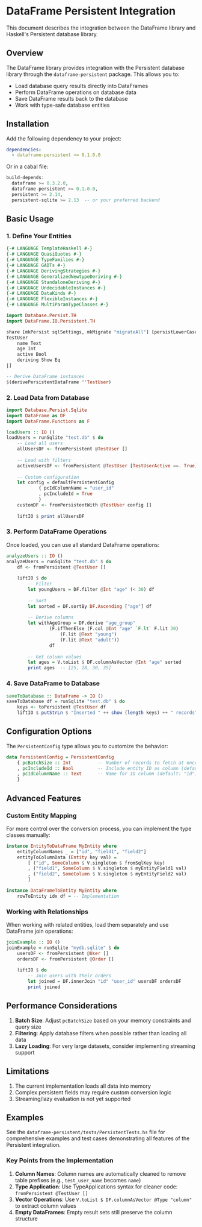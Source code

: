 # DataFrame Persistent Integration

This document describes the integration between the DataFrame library and Haskell's Persistent database library.

## Overview

The DataFrame library provides integration with the Persistent database library through the `dataframe-persistent` package. This allows you to:

- Load database query results directly into DataFrames
- Perform DataFrame operations on database data
- Save DataFrame results back to the database
- Work with type-safe database entities

## Installation

Add the following dependency to your project:

```yaml
dependencies:
  - dataframe-persistent >= 0.1.0.0
```

Or in a cabal file:

```haskell
build-depends:
  dataframe >= 0.3.2.0,
  dataframe-persistent >= 0.1.0.0,
  persistent >= 2.14,
  persistent-sqlite >= 2.13  -- or your preferred backend
```

## Basic Usage

### 1. Define Your Entities

```haskell
{-# LANGUAGE TemplateHaskell #-}
{-# LANGUAGE QuasiQuotes #-}
{-# LANGUAGE TypeFamilies #-}
{-# LANGUAGE GADTs #-}
{-# LANGUAGE DerivingStrategies #-}
{-# LANGUAGE GeneralizedNewtypeDeriving #-}
{-# LANGUAGE StandaloneDeriving #-}
{-# LANGUAGE UndecidableInstances #-}
{-# LANGUAGE DataKinds #-}
{-# LANGUAGE FlexibleInstances #-}
{-# LANGUAGE MultiParamTypeClasses #-}

import Database.Persist.TH
import DataFrame.IO.Persistent.TH

share [mkPersist sqlSettings, mkMigrate "migrateAll"] [persistLowerCase|
TestUser
    name Text
    age Int
    active Bool
    deriving Show Eq
|]

-- Derive DataFrame instances
$(derivePersistentDataFrame ''TestUser)
```

### 2. Load Data from Database

```haskell
import Database.Persist.Sqlite
import DataFrame as DF
import DataFrame.Functions as F

loadUsers :: IO ()
loadUsers = runSqlite "test.db" $ do
    -- Load all users
    allUsersDF <- fromPersistent @TestUser []
    
    -- Load with filters
    activeUsersDF <- fromPersistent @TestUser [TestUserActive ==. True]
    
    -- Custom configuration
    let config = defaultPersistentConfig 
            { pcIdColumnName = "user_id"
            , pcIncludeId = True
            }
    customDF <- fromPersistentWith @TestUser config []
    
    liftIO $ print allUsersDF
```

### 3. Perform DataFrame Operations

Once loaded, you can use all standard DataFrame operations:

```haskell
analyzeUsers :: IO ()
analyzeUsers = runSqlite "test.db" $ do
    df <- fromPersistent @TestUser []
    
    liftIO $ do
        -- Filter
        let youngUsers = DF.filter @Int "age" (< 30) df
        
        -- Sort
        let sorted = DF.sortBy DF.Ascending ["age"] df
        
        -- Derive columns
        let withAgeGroup = DF.derive "age_group"
                (F.ifThenElse (F.col @Int "age" `F.lt` F.lit 30)
                    (F.lit @Text "young")
                    (F.lit @Text "adult"))
                df
        
        -- Get column values
        let ages = V.toList $ DF.columnAsVector @Int "age" sorted
        print ages  -- [25, 28, 30, 35]
```

### 4. Save DataFrame to Database

```haskell
saveToDatabase :: DataFrame -> IO ()
saveToDatabase df = runSqlite "test.db" $ do
    keys <- toPersistent @TestUser df
    liftIO $ putStrLn $ "Inserted " ++ show (length keys) ++ " records"
```

## Configuration Options

The `PersistentConfig` type allows you to customize the behavior:

```haskell
data PersistentConfig = PersistentConfig
    { pcBatchSize :: Int          -- Number of records to fetch at once (default: 10000)
    , pcIncludeId :: Bool         -- Include entity ID as column (default: True)
    , pcIdColumnName :: Text      -- Name for ID column (default: "id")
    }
```

## Advanced Features

### Custom Entity Mapping

For more control over the conversion process, you can implement the type classes manually:

```haskell
instance EntityToDataFrame MyEntity where
    entityColumnNames _ = ["id", "field1", "field2"]
    entityToColumnData (Entity key val) = 
        [ ("id", SomeColumn $ V.singleton $ fromSqlKey key)
        , ("field1", SomeColumn $ V.singleton $ myEntityField1 val)
        , ("field2", SomeColumn $ V.singleton $ myEntityField2 val)
        ]

instance DataFrameToEntity MyEntity where
    rowToEntity idx df = -- Implementation
```

### Working with Relationships

When working with related entities, load them separately and use DataFrame join operations:

```haskell
joinExample :: IO ()
joinExample = runSqlite "mydb.sqlite" $ do
    usersDF <- fromPersistent @User []
    ordersDF <- fromPersistent @Order []
    
    liftIO $ do
        -- Join users with their orders
        let joined = DF.innerJoin "id" "user_id" usersDF ordersDF
        print joined
```

## Performance Considerations

1. **Batch Size**: Adjust `pcBatchSize` based on your memory constraints and query size
2. **Filtering**: Apply database filters when possible rather than loading all data
3. **Lazy Loading**: For very large datasets, consider implementing streaming support

## Limitations

1. The current implementation loads all data into memory
2. Complex persistent fields may require custom conversion logic
3. Streaming/lazy evaluation is not yet supported

## Examples

See the `dataframe-persistent/tests/PersistentTests.hs` file for comprehensive examples and test cases demonstrating all features of the Persistent integration.

### Key Points from the Implementation

1. **Column Names**: Column names are automatically cleaned to remove table prefixes (e.g., `test_user_name` becomes `name`)
2. **Type Application**: Use TypeApplications syntax for cleaner code: `fromPersistent @TestUser []`
3. **Vector Operations**: Use `V.toList $ DF.columnAsVector @Type "column"` to extract column values
4. **Empty DataFrames**: Empty result sets still preserve the column structure